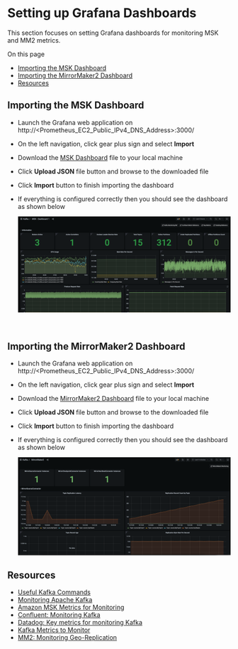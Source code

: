 # Setting up Grafana Dashboards
This section focuses on setting Grafana dashboards for monitoring MSK and MM2 metrics.

On this page
<!-- @import "[TOC]" {cmd="toc" depthFrom=2 depthTo=6 orderedList=false} -->

<!-- code_chunk_output -->

- [Importing the MSK Dashboard](#importing-the-msk-dashboard)
- [Importing the MirrorMaker2 Dashboard](#importing-the-mirrormaker2-dashboard)
- [Resources](#resources)

<!-- /code_chunk_output -->

## Importing the MSK Dashboard
* Launch the Grafana web application on http://<Prometheus_EC2_Public_IPv4_DNS_Address>:3000/
* On the left navigation, click gear plus sign and select __Import__
* Download the [MSK Dashboard](../dashboards/MSK.json) file  to your local machine
* Click **Upload JSON** file button and browse to the downloaded file
* Click **Import** button to finish importing the dashboard
* If everything is configured correctly then you should see the dashboard as shown below
  
  ![MSK_Dashboard](../images/MSK_Dashboard.png)
  
<br />

## Importing the MirrorMaker2 Dashboard
* Launch the Grafana web application on http://<Prometheus_EC2_Public_IPv4_DNS_Address>:3000/
* On the left navigation, click gear plus sign and select __Import__
* Download the [MirrorMaker2 Dashboard](../dashboards/MirrorMaker2.json) file to your local machine
* Click **Upload JSON** file button and browse to the downloaded file
* Click **Import** button to finish importing the dashboard
* If everything is configured correctly then you should see the dashboard as shown below

  ![MM2_Dashboard](../images/MM2_Dashboard.png)


## Resources
* [Useful Kafka Commands](Useful_Kafka_Commands.md)
* [Monitoring Apache Kafka](https://kafka.apache.org/documentation/#monitoring)
* [Amazon MSK Metrics for Monitoring](https://docs.aws.amazon.com/msk/latest/developerguide/metrics-details.html)
* [Confluent: Monitoring Kafka](https://docs.confluent.io/platform/current/kafka/monitoring.html#)
* [Datadog: Key metrics for monitoring Kafka](https://www.datadoghq.com/blog/monitoring-kafka-performance-metrics/#key-metrics-for-monitoring-kafka)
* [Kafka Metrics to Monitor](https://sematext.com/blog/kafka-metrics-to-monitor/)
* [MM2: Monitoring Geo-Replication](https://kafka.apache.org/documentation/#georeplication-monitoring)


